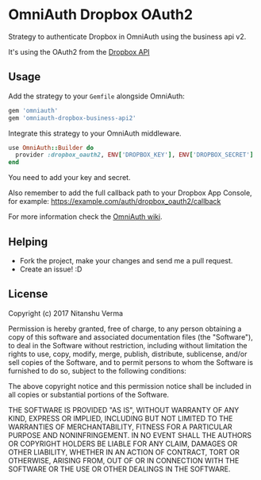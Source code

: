 OmniAuth Dropbox OAuth2
=======================

Strategy to authenticate Dropbox in OmniAuth using the business api v2.

It's using the OAuth2 from the [Dropbox API](https://www.dropbox.com/developers)

Usage
-----

Add the strategy to your `Gemfile` alongside OmniAuth:

```ruby
gem 'omniauth'
gem 'omniauth-dropbox-business-api2'
```

Integrate this strategy to your OmniAuth middleware.

```ruby
use OmniAuth::Builder do
  provider :dropbox_oauth2, ENV['DROPBOX_KEY'], ENV['DROPBOX_SECRET']
end
```

You need to add your key and secret.

Also remember to add the full callback path to your Dropbox App Console, for example: https://example.com/auth/dropbox_oauth2/callback

For more information check the [OmniAuth wiki](https://github.com/intridea/omniauth/wiki).


Helping
-------

* Fork the project, make your changes and send me a pull request.
* Create an issue! :D

License
-------

Copyright (c) 2017 Nitanshu Verma

Permission is hereby granted, free of charge, to any person obtaining a copy of this software and associated documentation files (the "Software"), to deal in the Software without restriction, including without limitation the rights to use, copy, modify, merge, publish, distribute, sublicense, and/or sell copies of the Software, and to permit persons to whom the Software is furnished to do so, subject to the following conditions:

The above copyright notice and this permission notice shall be included in all copies or substantial portions of the Software.

THE SOFTWARE IS PROVIDED "AS IS", WITHOUT WARRANTY OF ANY KIND, EXPRESS OR IMPLIED, INCLUDING BUT NOT LIMITED TO THE WARRANTIES OF MERCHANTABILITY, FITNESS FOR A PARTICULAR PURPOSE AND NONINFRINGEMENT. IN NO EVENT SHALL THE AUTHORS OR COPYRIGHT HOLDERS BE LIABLE FOR ANY CLAIM, DAMAGES OR OTHER LIABILITY, WHETHER IN AN ACTION OF CONTRACT, TORT OR OTHERWISE, ARISING FROM, OUT OF OR IN CONNECTION WITH THE SOFTWARE OR THE USE OR OTHER DEALINGS IN THE SOFTWARE.
